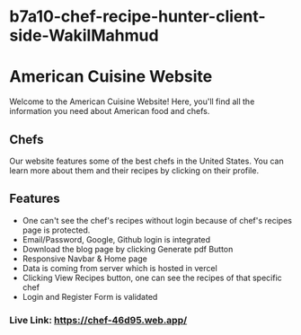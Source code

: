 # b7a10-chef-recipe-hunter-client-side-WakilMahmud

# American Cuisine Website

Welcome to the American Cuisine Website! Here, you'll find all the information you need about American food and chefs.

## Chefs

Our website features some of the best chefs in the United States. You can learn more about them and their recipes by clicking on their profile.

## Features

- One can't see the chef's recipes without login because of chef's recipes page is protected.
- Email/Password, Google, Github login is integrated
- Download the blog page by clicking Generate pdf Button
- Responsive Navbar & Home page
- Data is coming from server which is hosted in vercel
- Clicking View Recipes button, one can see the recipes of that specific chef
- Login and Register Form is validated

### Live Link: https://chef-46d95.web.app/
